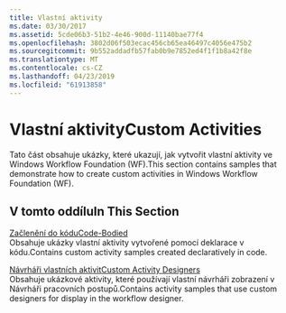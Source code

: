 ```yaml
---
title: Vlastní aktivity
ms.date: 03/30/2017
ms.assetid: 5cde06b3-51b2-4e46-900d-11140bae77f4
ms.openlocfilehash: 3802d06f503ecac456cb65ea46497c4056e475b2
ms.sourcegitcommit: 9b552addadfb57fab0b9e7852ed4f1f1b8a42f8e
ms.translationtype: MT
ms.contentlocale: cs-CZ
ms.lasthandoff: 04/23/2019
ms.locfileid: "61913858"
---
```

# <a name="custom-activities"></a><span data-ttu-id="b4fed-102">Vlastní aktivity</span><span class="sxs-lookup"><span data-stu-id="b4fed-102">Custom Activities</span></span>
<span data-ttu-id="b4fed-103">Tato část obsahuje ukázky, které ukazují, jak vytvořit vlastní aktivity ve Windows Workflow Foundation (WF).</span><span class="sxs-lookup"><span data-stu-id="b4fed-103">This section contains samples that demonstrate how to create custom activities in Windows Workflow Foundation (WF).</span></span>  
  
## <a name="in-this-section"></a><span data-ttu-id="b4fed-104">V tomto oddílu</span><span class="sxs-lookup"><span data-stu-id="b4fed-104">In This Section</span></span>  
 [<span data-ttu-id="b4fed-105">Začlenění do kódu</span><span class="sxs-lookup"><span data-stu-id="b4fed-105">Code-Bodied</span></span>](code-bodied.md)  
 <span data-ttu-id="b4fed-106">Obsahuje ukázky vlastní aktivity vytvořené pomocí deklarace v kódu.</span><span class="sxs-lookup"><span data-stu-id="b4fed-106">Contains custom activity samples created declaratively in code.</span></span>
  
 [<span data-ttu-id="b4fed-107">Návrháři vlastních aktivit</span><span class="sxs-lookup"><span data-stu-id="b4fed-107">Custom Activity Designers</span></span>](custom-activity-designers.md)  
 <span data-ttu-id="b4fed-108">Obsahuje ukázkové aktivity, které používají vlastní návrháři zobrazení v Návrháři pracovních postupů.</span><span class="sxs-lookup"><span data-stu-id="b4fed-108">Contains activity samples that use custom designers for display in the workflow designer.</span></span>
